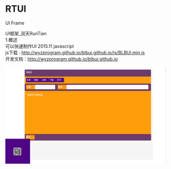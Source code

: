 # RTUI
UI Frame

UI框架_润天RunTian<br>
1.概述<br>
可以快速制作UI 2015.11 javascript<br>
js下载 : http://wyzprogram.github.io/blbui.github.io/js/BLBUI.min.js<br>
开发文档：http://wyzprogram.github.io/blbui.github.io<br>
<br>
<img src="https://github.com/wyzProgram/BLBUI/blob/master/show.PNG">
